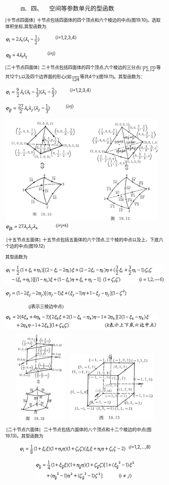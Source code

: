<div class=Section1>
<p class=MsoNormal style='margin-left:36.0pt;text-indent:0mm'><span lang=EN-US>四、<span
style='font:7.0pt "Times New Roman"'>&nbsp; </span></span><span lang=ZH-CN
style='font-size:14.0pt;font-family:宋体_GB2312'>四、</span><span lang=EN-US
style='font-size:7.0pt'>&nbsp;&nbsp;&nbsp;&nbsp;&nbsp;&nbsp;&nbsp; </span><span
lang=ZH-CN style='font-size:14.0pt;font-family:宋体_GB2312'>空间等参数单元的型函数</span></p>
<p class=MsoNormal><span lang=EN-US style='font-family:宋体_GB2312'>[</span><span
lang=ZH-CN style='font-family:宋体_GB2312'>十节点四面体</span><span lang=EN-US
style='font-family:宋体_GB2312'>]&nbsp; </span><span lang=ZH-CN style='font-family:
宋体_GB2312'>十节点包括四面体的四个顶点和六个棱边的中点</span><span lang=EN-US style='font-family:
宋体_GB2312'>(</span><span lang=ZH-CN style='font-family:宋体_GB2312'>图</span><span
lang=EN-US>19.10</span><span lang=EN-US style='font-family:宋体_GB2312'>)</span><span
lang=ZH-CN style='font-family:宋体_GB2312'>。选取体积坐标</span><span lang=EN-US
style='font-family:宋体_GB2312'>,</span><span lang=ZH-CN style='font-family:宋体_GB2312'>其型函数为</span></p>
<p class=MsoNormal><sub><span lang=EN-US style='font-family:宋体_GB2312'><img
width=111 height=37 src="res/17e9d95da129bdd93c34fb6cc6aaaa52_5936_files/image002.gif"
u1:shapes="_x0000_i1025" align=absmiddle></span></sub><span lang=EN-US
style='font-family:宋体_GB2312'>&nbsp;&nbsp;&nbsp;&nbsp;&nbsp;&nbsp;&nbsp;&nbsp;&nbsp;&nbsp;
</span><span lang=ZH-CN style='font-family:宋体_GB2312'>（</span><i><span
lang=EN-US>i</span></i><span lang=EN-US>=1,2,3,4</span><span lang=ZH-CN
style='font-family:宋体_GB2312'>）</span></p>
<p class=MsoNormal><sub><span lang=EN-US style='font-family:宋体_GB2312'><img
width=72 height=25 src="res/17e9d95da129bdd93c34fb6cc6aaaa52_5936_files/image004.gif"
u1:shapes="_x0000_i1026" align=absmiddle></span></sub><span lang=EN-US
style='font-family:宋体_GB2312'>&nbsp;&nbsp;&nbsp;&nbsp;&nbsp;&nbsp;&nbsp;&nbsp;&nbsp;&nbsp;&nbsp;&nbsp;&nbsp;&nbsp;
</span><span lang=ZH-CN style='font-family:宋体_GB2312'>（</span><i><span
lang=EN-US>i</span></i><span lang=ZH-CN style='font-family:宋体_GB2312'>≠</span><i><span
lang=EN-US>j</span></i><span lang=ZH-CN style='font-family:宋体_GB2312'>）</span></p>
<p class=MsoNormal><span lang=EN-US style='font-family:宋体_GB2312'>[</span><span
lang=ZH-CN style='font-family:宋体_GB2312'>二十节点四面体</span><span lang=EN-US
style='font-family:宋体_GB2312'>]&nbsp; </span><span lang=ZH-CN style='font-family:
宋体_GB2312'>二十节点包括四面体的四个顶点</span><span lang=EN-US style='font-family:宋体_GB2312'>,</span><span
lang=ZH-CN style='font-family:宋体_GB2312'>六个棱边的三分点</span><span lang=EN-US
style='font-family:宋体_GB2312'>(<sub><img width=47 height=25
src="res/17e9d95da129bdd93c34fb6cc6aaaa52_5936_files/image006.gif"
u1:shapes="_x0000_i1027" align=absmiddle></sub></span><span lang=ZH-CN
style='font-family:宋体_GB2312'>等共</span><span lang=EN-US>12</span><span
lang=ZH-CN style='font-family:宋体_GB2312'>个</span><span lang=EN-US
style='font-family:宋体_GB2312'>),</span><span lang=ZH-CN style='font-family:
宋体_GB2312'>以及四个边界面的形心</span><span lang=EN-US style='font-family:宋体_GB2312'>(</span><span
lang=ZH-CN style='font-family:宋体_GB2312'>如</span><sub><span lang=EN-US
style='font-family:宋体_GB2312'><img width=27 height=21
src="res/17e9d95da129bdd93c34fb6cc6aaaa52_5936_files/image008.gif"
u1:shapes="_x0000_i1028" align=absmiddle></span></sub><span lang=ZH-CN
style='font-family:宋体_GB2312'>等共</span><span lang=EN-US>4</span><span
lang=ZH-CN style='font-family:宋体_GB2312'>个</span><span lang=EN-US
style='font-family:宋体_GB2312'>)(</span><span lang=ZH-CN style='font-family:
宋体_GB2312'>图</span><span lang=EN-US>19.11</span><span lang=EN-US
style='font-family:宋体_GB2312'>)</span><span lang=ZH-CN style='font-family:宋体_GB2312'>。其型函数为：</span></p>
<p class=MsoNormal><sub><span lang=EN-US style='font-family:宋体_GB2312'><img
width=164 height=37 src="res/17e9d95da129bdd93c34fb6cc6aaaa52_5936_files/image010.gif"
u1:shapes="_x0000_i1029" align=absmiddle></span></sub><span lang=EN-US
style='font-family:宋体_GB2312'>&nbsp;&nbsp;&nbsp;&nbsp;&nbsp;&nbsp;&nbsp;&nbsp; </span><span
lang=ZH-CN style='font-family:宋体_GB2312'>（</span><i><span lang=EN-US>i</span></i><span
lang=EN-US>=1,2,3,4</span><span lang=ZH-CN style='font-family:宋体_GB2312'>）</span></p>
<p class=MsoNormal><sub><span lang=EN-US style='font-family:宋体_GB2312'><img
width=144 height=37 src="res/17e9d95da129bdd93c34fb6cc6aaaa52_5936_files/image012.gif"
u1:shapes="_x0000_i1030" align=absmiddle></span></sub><span lang=EN-US
style='font-family:宋体_GB2312'>&nbsp;&nbsp;&nbsp;&nbsp;&nbsp;&nbsp;&nbsp;&nbsp;&nbsp;&nbsp;
</span><span lang=ZH-CN style='font-family:宋体_GB2312'>（</span><i><span
lang=EN-US>i</span></i><span lang=ZH-CN style='font-family:宋体_GB2312'>≠</span><i><span
lang=EN-US>j</span></i><span lang=ZH-CN style='font-family:宋体_GB2312'>）</span></p>
<p class=MsoNormal align=left style='margin:0mm;margin-bottom:.0001pt;
text-align:left'><span lang=EN-US style='font-family:宋体'><img width=481
height=321 src="res/17e9d95da129bdd93c34fb6cc6aaaa52_5936_files/image015.gif"
u1:shapes="_x0000_s1026 _x0000_s1027 _x0000_s1028"></span><sub><span
lang=EN-US style='font-family:宋体_GB2312'><img width=104 height=28
src="res/17e9d95da129bdd93c34fb6cc6aaaa52_5936_files/image017.gif"
u1:shapes="_x0000_i1031" align=absmiddle></span></sub><span lang=EN-US
style='font-family:宋体_GB2312'>&nbsp;&nbsp;&nbsp;&nbsp;&nbsp;&nbsp;&nbsp;&nbsp;&nbsp;&nbsp;&nbsp;&nbsp;&nbsp;&nbsp;&nbsp;
(</span><i><span lang=EN-US style='font-family:宋体'>i</span></i><span
lang=ZH-CN style='font-family:宋体_GB2312'>≠</span><i><span lang=EN-US
style='font-family:宋体'>j</span></i><span lang=ZH-CN style='font-family:宋体_GB2312'>≠</span><i><span
lang=EN-US style='font-family:宋体'>k</span></i><span lang=ZH-CN
style='font-family:宋体_GB2312'>）</span><span lang=ZH-CN style='font-family:宋体'> </span></p>
<p class=MsoNormal><span lang=EN-US style='font-family:宋体_GB2312'>&nbsp;[</span><span
lang=ZH-CN style='font-family:宋体_GB2312'>十五节点五面体</span><span lang=EN-US
style='font-family:宋体_GB2312'>]&nbsp; </span><span lang=ZH-CN style='font-family:
宋体_GB2312'>十五节点包括五面体的六个顶点</span><span lang=EN-US style='font-family:宋体_GB2312'>,</span><span
lang=ZH-CN style='font-family:宋体_GB2312'>三个棱的中点以及上、下底六个边的中点</span><span
lang=EN-US style='font-family:宋体_GB2312'>(</span><span lang=ZH-CN
style='font-family:宋体_GB2312'>图</span><span lang=EN-US>19.12</span><span
lang=EN-US style='font-family:宋体_GB2312'>)</span></p>
<p class=MsoNormal><span lang=ZH-CN style='font-family:宋体_GB2312'>其型函数为</span></p>
<p class=MsoNormal><sub><span lang=EN-US style='font-family:宋体_GB2312'><img
width=504 height=61 src="res/17e9d95da129bdd93c34fb6cc6aaaa52_5936_files/image019.gif"
u1:shapes="_x0000_i1032"></span></sub></p>
<p class=MsoNormal><sub><span lang=EN-US style='font-family:宋体_GB2312'><img
width=387 height=27 src="res/17e9d95da129bdd93c34fb6cc6aaaa52_5936_files/image021.gif"
u1:shapes="_x0000_i1033"></span></sub></p>
<p class=MsoNormal><span lang=EN-US style='font-family:宋体_GB2312'>&nbsp;&nbsp;&nbsp;&nbsp;&nbsp;&nbsp;&nbsp;&nbsp;&nbsp;&nbsp;&nbsp;&nbsp;&nbsp;&nbsp;&nbsp;&nbsp;&nbsp;&nbsp;&nbsp;&nbsp;
(</span><i><span lang=EN-US>j</span></i><span lang=ZH-CN style='font-family:
宋体_GB2312'>表示三棱边中点</span><span lang=EN-US style='font-family:宋体_GB2312'>)</span></p>
<p class=MsoNormal><sub><span lang=EN-US style='font-family:宋体_GB2312'><img
width=479 height=48 src="res/17e9d95da129bdd93c34fb6cc6aaaa52_5936_files/image023.gif"
u1:shapes="_x0000_i1034"></span></sub></p>
<p class=MsoNormal align=center style='text-align:center'><span lang=EN-US><img
width=151 height=272 src="res/17e9d95da129bdd93c34fb6cc6aaaa52_5936_files/image025.jpg"
u1:shapes="_x0000_i1035">&nbsp;&nbsp;&nbsp; <img width=265 height=209
src="res/17e9d95da129bdd93c34fb6cc6aaaa52_5936_files/image027.jpg"
u1:shapes="_x0000_i1036"></span></p>
<p class=MsoNormal><span lang=EN-US style='font-family:宋体_GB2312'>&nbsp;[</span><span
lang=ZH-CN style='font-family:宋体_GB2312'>二十节点六面体</span><span lang=EN-US
style='font-family:宋体_GB2312'>]&nbsp;&nbsp; </span><span lang=ZH-CN
style='font-family:宋体_GB2312'>二十节点包括六面体的八个顶点和十二个棱边的中点</span><span lang=EN-US
style='font-family:宋体_GB2312'>(</span><span lang=ZH-CN style='font-family:宋体_GB2312'>图</span><span
lang=EN-US>19.13)</span><span lang=ZH-CN style='font-family:宋体_GB2312'>。其型函数为</span></p>
<p class=MsoNormal align=center style='text-align:center'><sub><span
lang=EN-US style='font-family:宋体_GB2312'><img width=339 height=37
src="res/17e9d95da129bdd93c34fb6cc6aaaa52_5936_files/image029.gif"
u1:shapes="_x0000_i1037" align=absmiddle></span></sub><span lang=EN-US
style='font-family:宋体_GB2312'>&nbsp; (</span><i><span lang=EN-US>i</span></i><span
lang=EN-US>=1,2,…,8)</span></p>
<p class=MsoNormal align=center style='text-align:center'><sub><span
lang=EN-US><img width=315 height=67
src="res/17e9d95da129bdd93c34fb6cc6aaaa52_5936_files/image031.gif"
u1:shapes="_x0000_i1038"></span></sub></p>
</div>